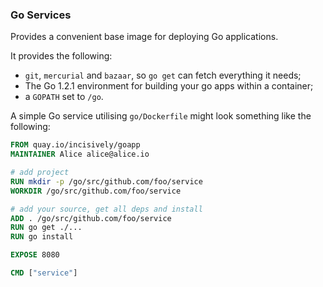 ### Go Services

Provides a convenient base image for deploying Go applications.

It provides the following:
 - `git`, `mercurial` and `bazaar`, so `go get` can fetch everything it needs;
 - The Go 1.2.1 environment for building your go apps within a container;
 - a `GOPATH` set to `/go`.

A simple Go service utilising `go/Dockerfile` might look something like
the following:

```dockerfile
FROM quay.io/incisively/goapp
MAINTAINER Alice alice@alice.io

# add project
RUN mkdir -p /go/src/github.com/foo/service
WORKDIR /go/src/github.com/foo/service

# add your source, get all deps and install
ADD . /go/src/github.com/foo/service
RUN go get ./...
RUN go install

EXPOSE 8080

CMD ["service"]
```
